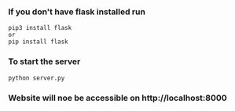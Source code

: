 ### If you don't have flask installed run
```
pip3 install flask
or
pip install flask
```

### To start the server
```
python server.py
```
### Website will noe be accessible on http://localhost:8000